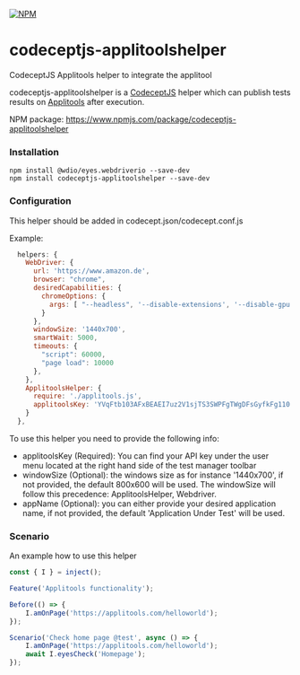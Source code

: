 [![NPM](https://nodei.co/npm/codeceptjs-applitoolshelper.png?compact=true)](https://nodei.co/npm/codeceptjs-applitoolshelper/)

# codeceptjs-applitoolshelper
CodeceptJS Applitools helper to integrate the applitool

codeceptjs-applitoolshelper is a [CodeceptJS](https://codecept.io/) helper which can publish tests results on [Applitools](https://applitools.com) after execution.

NPM package: https://www.npmjs.com/package/codeceptjs-applitoolshelper

### Installation
```
npm install @wdio/eyes.webdriverio --save-dev
npm install codeceptjs-applitoolshelper --save-dev
```

### Configuration

This helper should be added in codecept.json/codecept.conf.js

Example:

```js
  helpers: {
    WebDriver: {
      url: 'https://www.amazon.de',
      browser: "chrome",
      desiredCapabilities: {
        chromeOptions: {
          args: [ "--headless", '--disable-extensions', '--disable-gpu', '--no-sandbox', '--disable-dev-shm-usage']
        }
      },
      windowSize: '1440x700',
      smartWait: 5000,
      timeouts: {
        "script": 60000,
        "page load": 10000
      },
    },
    ApplitoolsHelper: {
      require: './applitools.js',
      applitoolsKey: 'YVqFtb103AFxBEAEI7uz2V1sjTS3SWPFgTWgDFsGyfkFg110'
    }
  },
```

To use this helper you need to provide the following info:
- applitoolsKey (Required): You can find your API key under the user menu located at the right hand side of the test manager toolbar
- windowSize (Optional): the windows size as for instance '1440x700', if not provided, the default 800x600 will be used. The windowSize will follow this precedence: ApplitoolsHelper, Webdriver.
- appName (Optional): you can either provide your desired application name, if not provided, the default 'Application Under Test' will be used.

### Scenario

An example how to use this helper

```javascript
const { I } = inject();

Feature('Applitools functionality');

Before(() => {
    I.amOnPage('https://applitools.com/helloworld');
});

Scenario('Check home page @test', async () => {
    I.amOnPage('https://applitools.com/helloworld');
    await I.eyesCheck('Homepage');
});
```
